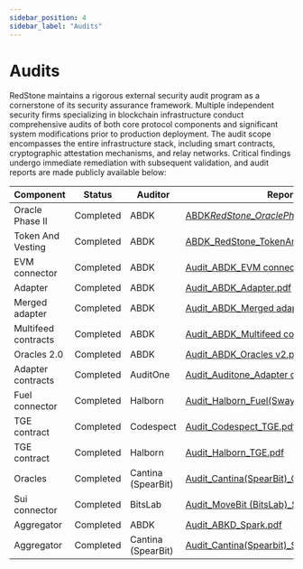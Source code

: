 ```yaml
---
sidebar_position: 4
sidebar_label: "Audits"
---
```


# Audits

RedStone maintains a rigorous external security audit program as a cornerstone of its security assurance framework. Multiple independent security firms specializing in blockchain infrastructure conduct comprehensive audits of both core protocol components and significant system modifications prior to production deployment. The audit scope encompasses the entire infrastructure stack, including smart contracts, cryptographic attestation mechanisms, and relay networks. Critical findings undergo immediate remediation with subsequent validation, and audit reports are made publicly available below:

| Component           | Status    | Auditor            | Report                                                                                                                               |
| ------------------- | --------- | ------------------ | ------------------------------------------------------------------------------------------------------------------------------------ |
| Oracle Phase II     | Completed | ABDK               | [ABDK*RedStone_OraclePhaseII_v_2_0\_\_1*.pdf](https://drive.google.com/file/d/10iX5IJ374KvhEJ2q6Fd4VLWWL2cCnizs/view?usp=drive_link) |
| Token And Vesting   | Completed | ABDK               | [ABDK_RedStone_TokenAndVesting_v_3_0.pdf](https://drive.google.com/file/d/1JdQRZqhY-RqtWpqODKz9-M90OMcx2zXU/view?usp=drive_link)     |
| EVM connector       | Completed | ABDK               | [Audit_ABDK_EVM connector.pdf](https://drive.google.com/file/d/14g9fGHmPlxnDhvSazSYwWSV7xO5dospA/view?usp=sharing)                   |
| Adapter             | Completed | ABDK               | [Audit_ABDK_Adapter.pdf](https://drive.google.com/file/d/16nn8CsDJwTgahWeKmWpvaqafoLuFmm5x/view?usp=sharing)                         |
| Merged adapter      | Completed | ABDK               | [Audit_ABDK_Merged adapter.pdf](https://drive.google.com/file/d/1e4KIgtkwQu757EzP2UHgmdQbks3Av2fu/view?usp=sharing)                  |
| Multifeed contracts | Completed | ABDK               | [Audit_ABDK_Multifeed contracts.pdf](https://drive.google.com/file/d/1CUjvWVNRdvc2UBP0_zU3Bci7_zlkD1EI/view?usp=sharing)             |
| Oracles 2.0         | Completed | ABDK               | [Audit_ABDK_Oracles v2.pdf](https://drive.google.com/file/d/1YENnLswwOLmpoLRrBlbtgi__tA09Piil/view?usp=sharing)                      |
| Adapter contracts   | Completed | AuditOne           | [Audit_Auditone_Adapter contracts.pdf](https://drive.google.com/file/d/1XGE7LH82Y6ZjWKaVgwgwvPMGi2k0AWQC/view?usp=sharing)           |
| Fuel connector      | Completed | Halborn            | [Audit_Halborn_Fuel(Sway)\_Sep.pdf](https://drive.google.com/file/d/1J_Jqmeuyn7EzrNXFnIpNmhj3vBFpQLJv/view?usp=sharing)              |
| TGE contract        | Completed | Codespect          | [Audit_Codespect_TGE.pdf](https://drive.google.com/file/d/1qC_5bes62ADm4yc8FEyjAyk6974r4hi_/view?usp=sharing)                        |
| TGE contract        | Completed | Halborn            | [Audit_Halborn_TGE.pdf](https://drive.google.com/file/d/1boJSNdIneyCoVSAZ855Vz_MVcyYk4Sf_/view?usp=sharing)                          |
| Oracles             | Completed | Cantina (SpearBit) | [Audit_Cantina(SpearBit)\_Oracles.pdf](https://drive.google.com/file/d/1f2uaMOPVFuQxEfOUjrbpooh1tm-cD56v/view?usp=sharing)           |
| Sui connector       | Completed | BitsLab            | [Audit_MoveBit (BitsLab)\_Sui connector.pdf](https://drive.google.com/file/d/1XQE2A-F9QM2fNr6xPY5kwApz75mIn1AV/view?usp=sharing)     |
| Aggregator          | Completed | ABDK               | [Audit_ABKD_Spark.pdf](https://drive.google.com/file/d/1DQtwxV2B5ymUk0WKcRGZtkCWurrrEkS9/view?usp=sharing)                           |
| Aggregator          | Completed | Cantina (SpearBit) | [Audit_Cantina(Spearbit)\_Spark.pdf](https://drive.google.com/file/d/1urnxIRpUSjpC7V9ibtlFGBWMAinlze5J/view?usp=sharing)             |
